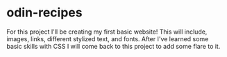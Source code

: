 # odin-recipes
For this project I'll be creating my first basic website! This will include, images, links, different stylized text, and fonts. After I've learned some basic skills with CSS I will come back to this project to add some flare to it.